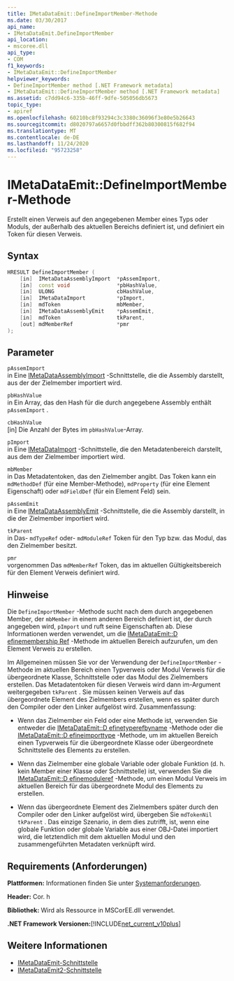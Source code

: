 ```yaml
---
title: IMetaDataEmit::DefineImportMember-Methode
ms.date: 03/30/2017
api_name:
- IMetaDataEmit.DefineImportMember
api_location:
- mscoree.dll
api_type:
- COM
f1_keywords:
- IMetaDataEmit::DefineImportMember
helpviewer_keywords:
- DefineImportMember method [.NET Framework metadata]
- IMetaDataEmit::DefineImportMember method [.NET Framework metadata]
ms.assetid: c7dd94c6-335b-46ff-9dfe-505056db5673
topic_type:
- apiref
ms.openlocfilehash: 60210bc8f93294c3c3380c36096f3e80e5b26643
ms.sourcegitcommit: d8020797a6657d0fbbdff362b80300815f682f94
ms.translationtype: MT
ms.contentlocale: de-DE
ms.lasthandoff: 11/24/2020
ms.locfileid: "95723258"
---
```

# <a name="imetadataemitdefineimportmember-method"></a>IMetaDataEmit::DefineImportMember-Methode

Erstellt einen Verweis auf den angegebenen Member eines Typs oder Moduls, der außerhalb des aktuellen Bereichs definiert ist, und definiert ein Token für diesen Verweis.  
  
## <a name="syntax"></a>Syntax  
  
```cpp  
HRESULT DefineImportMember (
    [in]  IMetaDataAssemblyImport  *pAssemImport,
    [in]  const void               *pbHashValue,
    [in]  ULONG                    cbHashValue,  
    [in]  IMetaDataImport          *pImport,
    [in]  mdToken                  mbMember,
    [in]  IMetaDataAssemblyEmit    *pAssemEmit,
    [in]  mdToken                  tkParent,
    [out] mdMemberRef              *pmr
);  
```  
  
## <a name="parameters"></a>Parameter  

 `pAssemImport`  
 in Eine [IMetaDataAssemblyImport](imetadataassemblyimport-interface.md) -Schnittstelle, die die Assembly darstellt, aus der der Zielmember importiert wird.  
  
 `pbHashValue`  
 in Ein Array, das den Hash für die durch angegebene Assembly enthält `pAssemImport` .  
  
 `cbHashValue`  
 [in] Die Anzahl der Bytes im `pbHashValue`-Array.  
  
 `pImport`  
 in Eine [IMetaDataImport](imetadataimport-interface.md) -Schnittstelle, die den Metadatenbereich darstellt, aus dem der Zielmember importiert wird.  
  
 `mbMember`  
 in Das Metadatentoken, das den Zielmember angibt. Das Token kann ein `mdMethodDef` (für eine Member-Methode), `mdProperty` (für eine Element Eigenschaft) oder `mdFieldDef` (für ein Element Feld) sein.  
  
 `pAssemEmit`  
 in Eine [IMetaDataAssemblyEmit](imetadataassemblyemit-interface.md) -Schnittstelle, die die Assembly darstellt, in die der Zielmember importiert wird.  
  
 `tkParent`  
 in Das- `mdTypeRef` oder- `mdModuleRef` Token für den Typ bzw. das Modul, das den Zielmember besitzt.  
  
 `pmr`  
 vorgenommen Das `mdMemberRef` Token, das im aktuellen Gültigkeitsbereich für den Element Verweis definiert wird.  
  
## <a name="remarks"></a>Hinweise  

 Die `DefineImportMember` -Methode sucht nach dem durch angegebenen Member, der `mbMember` in einem anderen Bereich definiert ist, der durch angegeben wird, `pImport` und ruft seine Eigenschaften ab. Diese Informationen werden verwendet, um die [IMetaDataEmit::D efinemembership Ref](imetadataemit-definememberref-method.md) -Methode im aktuellen Bereich aufzurufen, um den Element Verweis zu erstellen.  
  
 Im Allgemeinen müssen Sie vor der Verwendung der `DefineImportMember` -Methode im aktuellen Bereich einen Typverweis oder Modul Verweis für die übergeordnete Klasse, Schnittstelle oder das Modul des Zielmembers erstellen. Das Metadatentoken für diesen Verweis wird dann im-Argument weitergegeben `tkParent` . Sie müssen keinen Verweis auf das übergeordnete Element des Zielmembers erstellen, wenn es später durch den Compiler oder den Linker aufgelöst wird. Zusammenfassung:  
  
- Wenn das Zielmember ein Feld oder eine Methode ist, verwenden Sie entweder die [IMetaDataEmit::D efinetyperefbyname](imetadataemit-definetyperefbyname-method.md) -Methode oder die [IMetaDataEmit::D efineimporttype](imetadataemit-defineimporttype-method.md) -Methode, um im aktuellen Bereich einen Typverweis für die übergeordnete Klasse oder übergeordnete Schnittstelle des Elements zu erstellen.  
  
- Wenn das Zielmember eine globale Variable oder globale Funktion (d. h. kein Member einer Klasse oder Schnittstelle) ist, verwenden Sie die [IMetaDataEmit::D efinemoduleref](imetadataemit-definemoduleref-method.md) -Methode, um einen Modul Verweis im aktuellen Bereich für das übergeordnete Modul des Elements zu erstellen.  
  
- Wenn das übergeordnete Element des Zielmembers später durch den Compiler oder den Linker aufgelöst wird, übergeben Sie `mdTokenNil` `tkParent` . Das einzige Szenario, in dem dies zutrifft, ist, wenn eine globale Funktion oder globale Variable aus einer OBJ-Datei importiert wird, die letztendlich mit dem aktuellen Modul und den zusammengeführten Metadaten verknüpft wird.  
  
## <a name="requirements"></a>Requirements (Anforderungen)  

 **Plattformen:** Informationen finden Sie unter [Systemanforderungen](../../get-started/system-requirements.md).  
  
 **Header:** Cor. h  
  
 **Bibliothek:** Wird als Ressource in MSCorEE.dll verwendet.  
  
 **.NET Framework Versionen:**[!INCLUDE[net_current_v10plus](../../../../includes/net-current-v10plus-md.md)]  
  
## <a name="see-also"></a>Weitere Informationen

- [IMetaDataEmit-Schnittstelle](imetadataemit-interface.md)
- [IMetaDataEmit2-Schnittstelle](imetadataemit2-interface.md)
